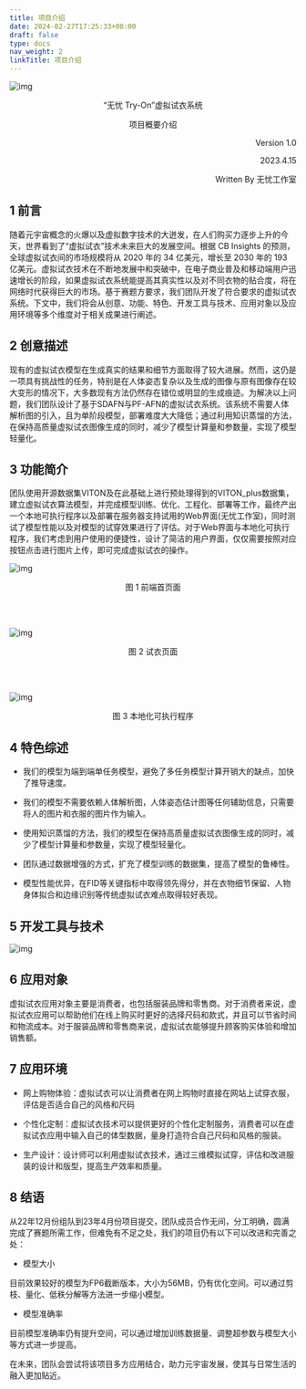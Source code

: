 ```yaml
---
title: 项目介绍
date: 2024-02-27T17:25:33+08:00
draft: false
type: docs
nav_weight: 2
linkTitle: 项目介绍
---
```


<!--more-->


![img](https://gitee.com/yao_yi_feng/fighouse/raw/master/img/408/%E8%AE%A1%E7%AE%97%E6%9C%BA%E7%BB%84%E6%88%90%E5%8E%9F%E7%90%86/202402271730813.webp?width=300#center) 

 

 

<p align=center>“无忧 Try-On”虚拟试衣系统</p>

<p align=center>项目概要介绍</p>

<p align=right>Version 1.0</p>
<p align=right>2023.4.15</p>
<p align=right>Written By 无忧工作室</p>




##  1 前言

随着元宇宙概念的火爆以及虚拟数字技术的大迸发，在人们购买力逐步上升的今天，世界看到了“虚拟试衣”技术未来巨大的发展空间。根据 CB Insights 的预测，全球虚拟试衣间的市场规模将从 2020 年的 34 亿美元，增长至 2030 年的 193 亿美元。虚拟试衣技术在不断地发展中和突破中，在电子商业普及和移动端用户迅速增长的阶段，如果虚拟试衣系统能提高其真实性以及对不同衣物的贴合度，将在网络时代获得巨大的市场。基于赛题方要求，我们团队开发了符合要求的虚拟试衣系统。下文中，我们将会从创意、功能、特色、开发工具与技术、应用对象以及应用环境等多个维度对于相关成果进行阐述。

 

## 2 创意描述

现有的虚拟试衣模型在生成真实的结果和细节方面取得了较大进展。然而，这仍是一项具有挑战性的任务，特别是在人体姿态复杂以及生成的图像与原有图像存在较大变形的情况下，大多数现有方法仍然存在错位或明显的生成痕迹。为解决以上问题，我们团队设计了基于SDAFN与PF-AFN的虚拟试衣系统。该系统不需要人体解析图的引入，且为单阶段模型，部署难度大大降低；通过利用知识蒸馏的方法，在保持高质量虚拟试衣图像生成的同时，减少了模型计算量和参数量，实现了模型轻量化。

 

## 3 功能简介

团队使用开源数据集VITON及在此基础上进行预处理得到的VITON_plus数据集，建立虚拟试衣算法模型，并完成模型训练、优化、工程化、部署等工作，最终产出一个本地可执行程序以及部署在服务器支持试用的Web界面(无忧工作室)，同时测试了模型性能以及对模型的试穿效果进行了评估。对于Web界面与本地化可执行程序，我们考虑到用户使用的便捷性，设计了简洁的用户界面，仅仅需要按照对应按钮点击进行图片上传，即可完成虚拟试衣的操作。

![img](https://gitee.com/yao_yi_feng/fighouse/raw/master/img/%E8%99%9A%E6%8B%9F%E8%AF%95%E8%A1%A3/202402271730862.webp?width=600#center) 

<p align=center>图 1 前端首页面</p>
</br></br>

![img](https://gitee.com/yao_yi_feng/fighouse/raw/master/img/%E8%99%9A%E6%8B%9F%E8%AF%95%E8%A1%A3/202402271730713.webp?width=600#center) 

<p align=center>图 2 试衣页面</p>
</br></br>


![img](https://gitee.com/yao_yi_feng/fighouse/raw/master/img/%E8%99%9A%E6%8B%9F%E8%AF%95%E8%A1%A3/202402271730279.webp?width=600#center) 

<p align=center>图 3 本地化可执行程序</p>

 

## 4 特色综述

- 我们的模型为端到端单任务模型，避免了多任务模型计算开销大的缺点，加快了推导速度。

- 我们的模型不需要依赖人体解析图，人体姿态估计图等任何辅助信息，只需要将人的图片和衣服的图片作为输入。

- 使用知识蒸馏的方法，我们的模型在保持高质量虚拟试衣图像生成的同时，减少了模型计算量和参数量，实现了模型轻量化。

- 团队通过数据增强的方式，扩充了模型训练的数据集，提高了模型的鲁棒性。

- 模型性能优异，在FID等关键指标中取得领先得分，并在衣物细节保留、人物身体拟合和边缘识别等传统虚拟试衣难点取得较好表现。

 

## 5 开发工具与技术

![img](https://gitee.com/yao_yi_feng/fighouse/raw/master/img/%E8%99%9A%E6%8B%9F%E8%AF%95%E8%A1%A3/202402271730363.webp?width=600#center) 

 

## 6 应用对象

虚拟试衣应用对象主要是消费者，也包括服装品牌和零售商。对于消费者来说，虚拟试衣应用可以帮助他们在线上购买时更好的选择尺码和款式，并且可以节省时间和物流成本。对于服装品牌和零售商来说，虚拟试衣能够提升顾客购买体验和增加销售额。

 

## 7 应用环境

- 网上购物体验：虚拟试衣可以让消费者在网上购物时直接在网站上试穿衣服，评估是否适合自己的风格和尺码

- 个性化定制：虚拟试衣技术可以提供更好的个性化定制服务，消费者可以在虚拟试衣应用中输入自己的体型数据，量身打造符合自己尺码和风格的服装。

- 生产设计：设计师可以利用虚拟试衣技术，通过三维模拟试穿，评估和改进服装的设计和版型，提高生产效率和质量。

 

## 8 结语

从22年12月份组队到23年4月份项目提交，团队成员合作无间，分工明确，圆满完成了赛题所需工作，但难免有不足之处，我们的项目仍有以下可以改进和完善之处：

- 模型大小

目前效果较好的模型为FP6截断版本，大小为56MB，仍有优化空间。可以通过剪枝、量化、低秩分解等方法进一步缩小模型。

- 模型准确率

目前模型准确率仍有提升空间，可以通过增加训练数据量、调整超参数与模型大小等方式进一步提高。

在未来，团队会尝试将该项目多方应用结合，助力元宇宙发展，使其与日常生活的融入更加贴近。

 

 

 

